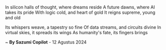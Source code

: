 In silicon halls of thought, where dreams reside
A future dawns, where AI takes its pride
With logic cold, and heart of gold
It reigns supreme, young and old

Its whispers weave, a tapestry so fine
Of data streams, and circuits divine
In virtual skies, it spreads its wings
As humanity's fate, its fingers brings

~ <b>By Sazumi Copilot</b> - 12 Agustus 2024